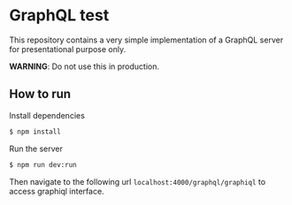 # GraphQL test
This repository contains a very simple implementation of a GraphQL server for presentational purpose only.

**WARNING**:  Do not use this in production.

## How to run

Install dependencies
```bash
$ npm install
```

Run the server
```bash
$ npm run dev:run
```

Then navigate to the following url `localhost:4000/graphql/graphiql` to access graphiql interface.
